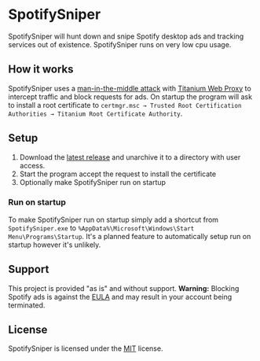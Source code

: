 # SpotifySniper

SpotifySniper will hunt down and snipe Spotify desktop ads and tracking services out of existence. SpotifySniper runs on very low cpu usage.

## How it works

SpotifySniper uses a [man-in-the-middle attack](https://en.wikipedia.org/wiki/Man-in-the-middle_attack) with [Titanium Web Proxy](https://github.com/justcoding121/Titanium-Web-Proxy) to intercept traffic and block requests for ads. On startup the program will ask to install a root certificate to `certmgr.msc → Trusted Root Certification Authorities → Titanium Root Certificate Authority`.

## Setup

1. Download the [latest release](https://github.com/AzureFlow/SpotifySniper/releases) and unarchive it to a directory with user access.
2. Start the program accept the request to install the certificate
3. Optionally make SpotifySniper run on startup

### Run on startup

To make SpotifySniper run on startup simply add a shortcut from `SpotifySniper.exe` to `%AppData%\Microsoft\Windows\Start Menu\Programs\Startup`. It's a planned feature to automatically setup run on startup however it's unlikely.

## Support

This project is provided "as is" and without support. **Warning:** Blocking Spotify ads is against the [EULA](https://www.spotify.com/us/legal/end-user-agreement/#s9) and may result in your account being terminated.

## License

SpotifySniper is licensed under the [MIT](LICENSE.txt) license.
